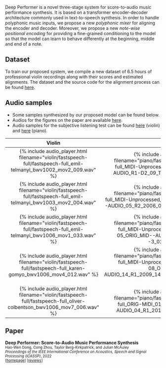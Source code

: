 Deep Performer is a novel three-stage system for score-to-audio music performance synthesis. It is based on a transformer encoder-decoder architecture commonly used in text-to-speech synthesis. In order to handle polyphonic music inputs, we propose a new _polyphonic mixer_ for aligning the encoder and decoder. Moreover, we propose a new _note-wise positional encoding_ for providing a fine-grained conditioning to the model so that the model can learn to behave differently at the beginning, middle and end of a note.

## Dataset

To train our proposed system, we compile a new dataset of 6.5 hours of professional violin recordings along with their scores and estimated alignments. The dataset and the source code for the alignment process can be found [here](https://salu133445.github.io/bach-violin-dataset/).

## Audio samples

- Some samples synthesized by our proposed model can be found below.
- Audios for the figures on the paper are available [here](examples).
- Audio samples for the subjective listening test can be found [here](violin) (violin) and [here](piano) (piano).

| Violin | Piano |
|:-:|:-:|
| {% include audio_player.html filename="violin/fastspeech-full/fastspeech-full_emil-telmanyi_bwv1002_mov2_009.wav" %} | {% include audio_player.html filename="piano/fastspeech-full/fastspeech-full_MIDI-Unprocessed_05_R1_2011_MID--AUDIO_R1-D2_09_Track09_wav_003.wav" %} |
| {% include audio_player.html filename="violin/fastspeech-full/fastspeech-full_emil-telmanyi_bwv1003_mov2_004.wav" %} | {% include audio_player.html filename="piano/fastspeech-full/fastspeech-full_MIDI-Unprocessed_05_R2_2006_01_ORIG_MID--AUDIO_05_R2_2006_01_Track01_wav_146.wav" %} |
| {% include audio_player.html filename="violin/fastspeech-full/fastspeech-full_emil-telmanyi_bwv1006_mov1_033.wav" %} | {% include audio_player.html filename="piano/fastspeech-full/fastspeech-full_MIDI-Unprocessed_06_R2_2008_01-05_ORIG_MID--AUDIO_06_R2_2008_wav--3_025.wav" %} |
| {% include audio_player.html filename="violin/fastspeech-full/fastspeech-full_karen-gomyo_bwv1006_mov4_012.wav" %} | {% include audio_player.html filename="piano/fastspeech-full/fastspeech-full_MIDI-Unprocessed_14_R1_2009_06-08_ORIG_MID--AUDIO_14_R1_2009_14_R1_2009_08_WAV_120.wav" %} |
| {% include audio_player.html filename="violin/fastspeech-full/fastspeech-full_oliver-colbentson_bwv1006_mov7_006.wav" %} | {% include audio_player.html filename="piano/fastspeech-full/fastspeech-full_ORIG-MIDI_01_7_6_13_Group__MID--AUDIO_04_R1_2013_wav--4_035.wav" %} |

## Paper

__Deep Performer: Score-to-Audio Music Performance Synthesis__<br>
<small>
Hao-Wen Dong, Cong Zhou, Taylor Berg-Kirkpatrick, and Julian McAuley<br>
_Proceedings of the IEEE International Conference on Acoustics, Speech and Signal Processing (ICASSP)_, 2022<br>
[[homepage](https://github.com/salu133445/deepperformer)] [[reviews](https://github.com/salu133445/deepperformer/pdf/deepperformer-icassp2022-reviews.pdf)]
</small>
